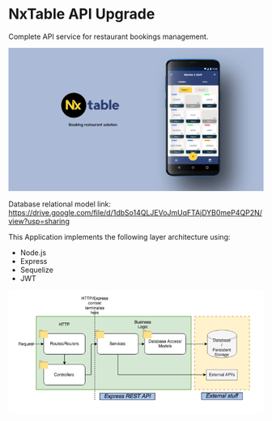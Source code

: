 # NxTable API Upgrade

Complete API service for restaurant bookings management.

![Test Image 4](https://github.com/TomasMoratoPerezPorro/nxTable/blob/master/assets/images/PortadaNxTable.jpg)

Database relational model link: https://drive.google.com/file/d/1dbSo14QLJEVoJmUqFTAjDYB0meP4QP2N/view?usp=sharing

This Application implements the following layer architecture using:
 - Node.js
 - Express
 - Sequelize
 - JWT


![Test Image 4](https://github.com/TomasMoratoPerezPorro/NxTableAPIUpgrade/blob/main/docu/API_ARCHITECTURE.png)

